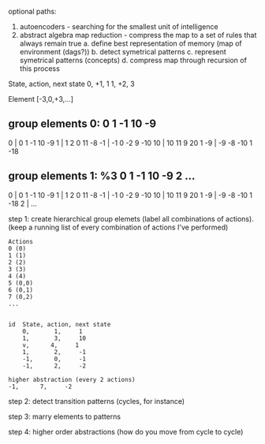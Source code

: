 optional paths: 
1. autoencoders - searching for the smallest unit of intelligence
2. abstract algebra map reduction - compress the map to a set of rules that always remain true
    a. define best representation of memory (map of environment (dags?))
    b. detect symetrical patterns
    c. represent symetrical patterns (concepts)
    d. compress map through recursion of this process


State, action, next state
0,       +1,     1
1,       +2,     3

Element
[-3,0,+3,...]


group elements 0: 
        0   1   -1  10  -9
---------------------------
0   |   0   1   -1  10  -9
1   |   1   2   0   11  -8
-1  |   -1  0   -2  9   -10
10  |   10  11  9   20  1
-9  |   -9  -8  -10 1   -18

group elements 1: 
%3      0   1   -1  10  -9  2   ...
---------------------------
0   |   0   1   -1  10  -9
1   |   1   2   0   11  -8
-1  |   -1  0   -2  9   -10
10  |   10  11  9   20  1
-9  |   -9  -8  -10 1   -18
2   |
...


step 1: 
create hierarchical group elemets (label all combinations of actions).
(keep a running list of every combination of actions I've performed)

    Actions
    0 (0)
    1 (1)
    2 (2)
    3 (3)
    4 (4)
    5 (0,0)
    6 (0,1)
    7 (0,2)
    ...


    id  State, action, next state
        0,       1,     1
        1,       3,     10
        v,      4,     1
        1,       2,     -1
        -1,      0,     -1
        -1,      2,     -2

    higher abstraction (every 2 actions)
    -1,      7,     -2



step 2: 
detect transition patterns (cycles, for instance)

step 3: 
marry elements to patterns

step 4:
higher order abstractions (how do you move from cycle to cycle)
